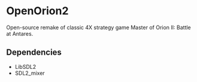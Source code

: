 # OpenOrion2

Open-source remake of classic 4X strategy game Master of Orion II: Battle at Antares.

## Dependencies

- LibSDL2
- SDL2\_mixer

